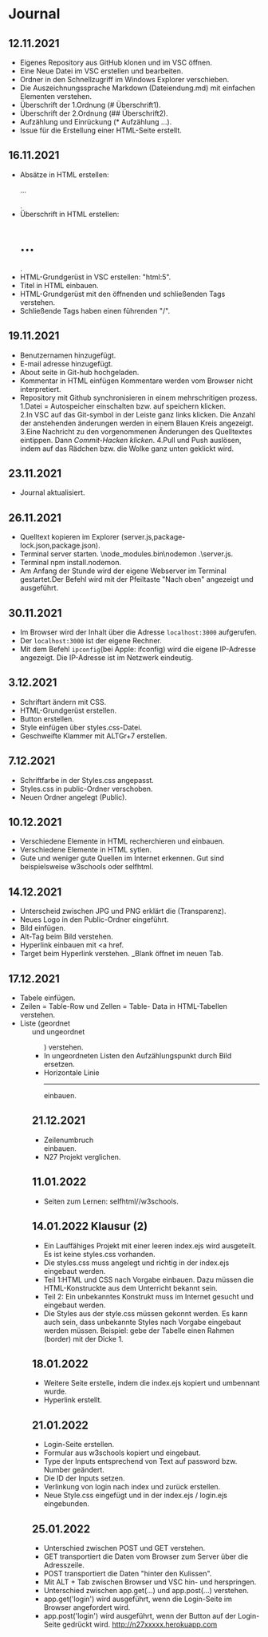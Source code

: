 # Journal

## 12.11.2021
* Eigenes Repository aus GitHub klonen und im VSC öffnen.
* Eine Neue Datei im VSC erstellen und bearbeiten.
* Ordner in den Schnellzugriff im Windows Explorer verschieben. 
* Die Auszeichnungssprache Markdown (Dateiendung.md) mit einfachen Elementen verstehen. 
* Überschrift der 1.Ordnung (# Überschrift1).
* Überschrift der 2.Ordnung (## Überschrift2).
* Aufzählung und Einrückung (* Aufzählung ...).
* Issue für die Erstellung einer HTML-Seite erstellt. 

## 16.11.2021
* Absätze in HTML erstellen: <p>...</P>.
* Überschrift in HTML erstellen: <h1>...</h1>.
* HTML-Grundgerüst in VSC erstellen: "html:5". 
* Titel in HTML einbauen. 
* HTML-Grundgerüst mit den öffnenden und schließenden Tags verstehen. 
* Schließende Tags haben einen führenden "/".

## 19.11.2021 
* Benutzernamen hinzugefügt.
* E-mail adresse hinzugefügt.
* About seite in Git-hub hochgeladen.
* Kommentar in HTML einfügen <!-- ich bin ein Kommentar--> Kommentare werden vom Browser nicht interpretiert.
* Repository mit Github synchronisieren in einem mehrschritigen prozess.
 1.Datei = Autospeicher einschalten bzw. auf speichern klicken.  
 2.In VSC auf das Git-symbol in der Leiste ganz links klicken. Die Anzahl der anstehenden änderungen werden in einem Blauen Kreis angezeigt.
 3.Eine Nachricht zu den vorgenommenen Änderungen des Quelltextes eintippen. Dann *Commit-Hacken klicken*. 
 4.Pull und Push auslösen, indem auf das Rädchen bzw. die Wolke ganz unten geklickt wird. 

## 23.11.2021
* Journal aktualisiert.
 

## 26.11.2021
* Quelltext kopieren im Explorer (server.js,package-lock.json,package.json).
* Terminal server starten. \node_modules\.bin\nodemon .\server.js.
* Terminal npm install.nodemon.
* Am Anfang der Stunde wird der eigene Webserver im Terminal gestartet.Der Befehl wird mit der Pfeiltaste "Nach oben" angezeigt und ausgeführt. 

## 30.11.2021
* Im Browser wird der Inhalt über die Adresse ````localhost:3000```` aufgerufen. 
* Der ````localhost:3000```` ist der eigene Rechner.
* Mit dem Befehl ````ipconfig````(bei Apple: ifconfig) wird die eigene IP-Adresse angezeigt. Die IP-Adresse ist im Netzwerk eindeutig.


## 3.12.2021
* Schriftart ändern mit CSS.
* HTML-Grundgerüst erstellen.
* Button erstellen. 
* Style einfügen über styles.css-Datei.
* Geschweifte Klammer mit ALTGr+7 erstellen.

## 7.12.2021
* Schriftfarbe in der Styles.css angepasst. 
* Styles.css in public-Ordner verschoben. 
* Neuen Ordner angelegt (Public). 

## 10.12.2021
* Verschiedene Elemente in HTML recherchieren und einbauen.
* Verschiedene Elemente in HTML sytlen.
* Gute und weniger gute Quellen im Internet erkennen. Gut sind beispielsweise w3schools oder selfhtml.

## 14.12.2021
* Unterscheid zwischen JPG und PNG erklärt die (Transparenz).
* Neues Logo in den Public-Ordner eingeführt. 
* Bild einfügen.
* Alt-Tag beim Bild verstehen. 
* Hyperlink einbauen mit <a href.
* Target beim Hyperlink verstehen. _Blank öffnet im neuen Tab.

## 17.12.2021
* Tabele einfügen.
* Zeilen <tr> = Table-Row und Zellen <td> = Table-
Data in HTML-Tabellen verstehen.
* Liste (geordnet <ol> und ungeordnet <ul>) verstehen.
* In ungeordneten Listen den Aufzählungspunkt durch Bild ersetzen. 
* Horizontale Linie <hr> einbauen.

## 21.12.2021
* Zeilenumbruch <br> einbauen. 
* N27 Projekt verglichen. 

## 11.01.2022
* Seiten zum Lernen: selfhtml//w3schools.

## 14.01.2022 Klausur (2)
* Ein Lauffähiges Projekt mit einer leeren index.ejs wird ausgeteilt. Es ist keine styles.css vorhanden.
* Die styles.css muss angelegt und richtig in der index.ejs eingebaut werden.
* Teil 1:HTML und CSS nach Vorgabe einbauen. Dazu müssen die HTML-Konstruckte aus dem Unterricht bekannt sein.
* Teil 2: Ein unbekanntes Konstrukt muss im Internet gesucht und eingebaut werden. 
* Die Styles aus der style.css müssen gekonnt werden. Es kann auch sein, dass unbekannte Styles nach Vorgabe eingebaut werden müssen. Beispiel: gebe der Tabelle einen Rahmen (border) mit der Dicke 1.

## 18.01.2022
* Weitere Seite erstelle, indem die index.ejs kopiert und umbennant wurde.
* Hyperlink erstellt.

## 21.01.2022
* Login-Seite erstellen.
* Formular aus w3schools kopiert und eingebaut.
* Type der Inputs entsprechend von Text auf password bzw. Number geändert.
* Die ID der Inputs setzen.
* Verlinkung von login nach index und zurück erstellen.
* Neue Style.css eingefügt und in der index.ejs / login.ejs eingebunden.

## 25.01.2022
* Unterschied zwischen POST und GET verstehen. 
* GET transportiert die Daten vom Browser zum Server über die Adresszeile. 
* POST transportiert die Daten "hinter den Kulissen".
* Mit ALT + Tab zwischen Browser und VSC hin- und herspringen.
* Unterschied zwischen app.get(...) und app.post(...) verstehen. 
* app.get('login') wird ausgeführt, wenn die Login-Seite im Browser angefordert wird. 
* app.post('login') wird ausgeführt, wenn der Button auf der Login-Seite gedrückt wird.
http://n27xxxxx.herokuapp.com

